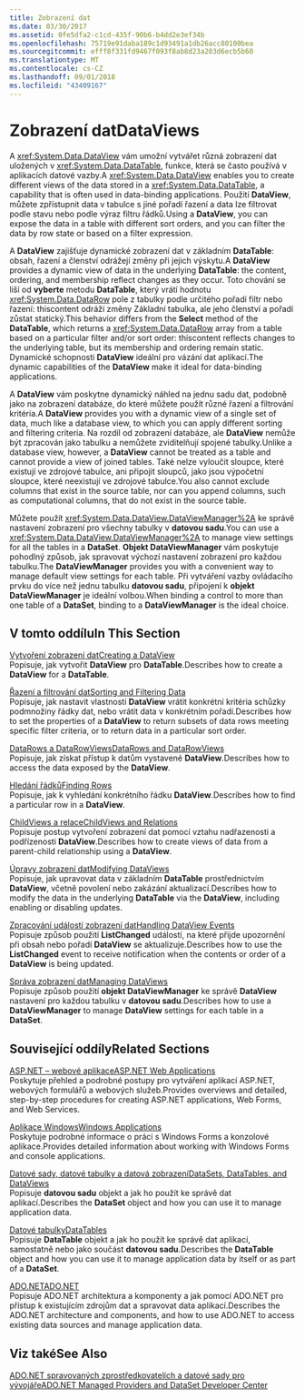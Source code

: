 ```yaml
---
title: Zobrazení dat
ms.date: 03/30/2017
ms.assetid: 0fe5dfa2-c1cd-435f-90b6-b4dd2e3ef34b
ms.openlocfilehash: 75719e91daba189c1d93491a1db26acc80100bea
ms.sourcegitcommit: efff8f331fd9467f093f8ab8d23a203d6ecb5b60
ms.translationtype: MT
ms.contentlocale: cs-CZ
ms.lasthandoff: 09/01/2018
ms.locfileid: "43409167"
---
```

# <a name="dataviews"></a><span data-ttu-id="6d672-102">Zobrazení dat</span><span class="sxs-lookup"><span data-stu-id="6d672-102">DataViews</span></span>
<span data-ttu-id="6d672-103">A <xref:System.Data.DataView> vám umožní vytvářet různá zobrazení dat uložených v <xref:System.Data.DataTable>, funkce, která se často používá v aplikacích datové vazby.</span><span class="sxs-lookup"><span data-stu-id="6d672-103">A <xref:System.Data.DataView> enables you to create different views of the data stored in a <xref:System.Data.DataTable>, a capability that is often used in data-binding applications.</span></span> <span data-ttu-id="6d672-104">Použití **DataView**, můžete zpřístupnit data v tabulce s jiné pořadí řazení a data lze filtrovat podle stavu nebo podle výraz filtru řádků.</span><span class="sxs-lookup"><span data-stu-id="6d672-104">Using a **DataView**, you can expose the data in a table with different sort orders, and you can filter the data by row state or based on a filter expression.</span></span>  
  
 <span data-ttu-id="6d672-105">A **DataView** zajišťuje dynamické zobrazení dat v základním **DataTable**: obsah, řazení a členství odrážejí změny při jejich výskytu.</span><span class="sxs-lookup"><span data-stu-id="6d672-105">A **DataView** provides a dynamic view of data in the underlying **DataTable**: the content, ordering, and membership reflect changes as they occur.</span></span> <span data-ttu-id="6d672-106">Toto chování se liší od **vyberte** metodu **DataTable**, který vrátí hodnotu <xref:System.Data.DataRow> pole z tabulky podle určitého pořadí filtr nebo řazení: thiscontent odráží změny Základní tabulka, ale jeho členství a pořadí zůstat statický.</span><span class="sxs-lookup"><span data-stu-id="6d672-106">This behavior differs from the **Select** method of the **DataTable**, which returns a <xref:System.Data.DataRow> array from a table based on a particular filter and/or sort order: thiscontent reflects changes to the underlying table, but its membership and ordering remain static.</span></span> <span data-ttu-id="6d672-107">Dynamické schopnosti **DataView** ideální pro vázání dat aplikací.</span><span class="sxs-lookup"><span data-stu-id="6d672-107">The dynamic capabilities of the **DataView** make it ideal for data-binding applications.</span></span>  
  
 <span data-ttu-id="6d672-108">A **DataView** vám poskytne dynamický náhled na jednu sadu dat, podobně jako na zobrazení databáze, do které můžete použít různé řazení a filtrování kritéria.</span><span class="sxs-lookup"><span data-stu-id="6d672-108">A **DataView** provides you with a dynamic view of a single set of data, much like a database view, to which you can apply different sorting and filtering criteria.</span></span> <span data-ttu-id="6d672-109">Na rozdíl od zobrazení databáze, ale **DataView** nemůže být zpracován jako tabulku a nemůžete zviditelňují spojené tabulky.</span><span class="sxs-lookup"><span data-stu-id="6d672-109">Unlike a database view, however, a **DataView** cannot be treated as a table and cannot provide a view of joined tables.</span></span> <span data-ttu-id="6d672-110">Také nelze vyloučit sloupce, které existují ve zdrojové tabulce, ani připojit sloupců, jako jsou výpočetní sloupce, které neexistují ve zdrojové tabulce.</span><span class="sxs-lookup"><span data-stu-id="6d672-110">You also cannot exclude columns that exist in the source table, nor can you append columns, such as computational columns, that do not exist in the source table.</span></span>  
  
 <span data-ttu-id="6d672-111">Můžete použít <xref:System.Data.DataView.DataViewManager%2A> ke správě nastavení zobrazení pro všechny tabulky v **datovou sadu**.</span><span class="sxs-lookup"><span data-stu-id="6d672-111">You can use a <xref:System.Data.DataView.DataViewManager%2A> to manage view settings for all the tables in a **DataSet**.</span></span> <span data-ttu-id="6d672-112">**Objekt DataViewManager** vám poskytuje pohodlný způsob, jak spravovat výchozí nastavení zobrazení pro každou tabulku.</span><span class="sxs-lookup"><span data-stu-id="6d672-112">The **DataViewManager** provides you with a convenient way to manage default view settings for each table.</span></span> <span data-ttu-id="6d672-113">Při vytváření vazby ovládacího prvku do více než jednu tabulku **datovou sadu**, připojení k **objekt DataViewManager** je ideální volbou.</span><span class="sxs-lookup"><span data-stu-id="6d672-113">When binding a control to more than one table of a **DataSet**, binding to a **DataViewManager** is the ideal choice.</span></span>  
  
## <a name="in-this-section"></a><span data-ttu-id="6d672-114">V tomto oddílu</span><span class="sxs-lookup"><span data-stu-id="6d672-114">In This Section</span></span>  
 [<span data-ttu-id="6d672-115">Vytvoření zobrazení dat</span><span class="sxs-lookup"><span data-stu-id="6d672-115">Creating a DataView</span></span>](../../../../../docs/framework/data/adonet/dataset-datatable-dataview/creating-a-dataview.md)  
 <span data-ttu-id="6d672-116">Popisuje, jak vytvořit **DataView** pro **DataTable**.</span><span class="sxs-lookup"><span data-stu-id="6d672-116">Describes how to create a **DataView** for a **DataTable**.</span></span>  
  
 [<span data-ttu-id="6d672-117">Řazení a filtrování dat</span><span class="sxs-lookup"><span data-stu-id="6d672-117">Sorting and Filtering Data</span></span>](../../../../../docs/framework/data/adonet/dataset-datatable-dataview/sorting-and-filtering-data.md)  
 <span data-ttu-id="6d672-118">Popisuje, jak nastavit vlastnosti **DataView** vrátit konkrétní kritéria schůzky podmnožiny řádky dat, nebo vrátit data v konkrétním pořadí.</span><span class="sxs-lookup"><span data-stu-id="6d672-118">Describes how to set the properties of a **DataView** to return subsets of data rows meeting specific filter criteria, or to return data in a particular sort order.</span></span>  
  
 [<span data-ttu-id="6d672-119">DataRows a DataRowViews</span><span class="sxs-lookup"><span data-stu-id="6d672-119">DataRows and DataRowViews</span></span>](../../../../../docs/framework/data/adonet/dataset-datatable-dataview/datarows-and-datarowviews.md)  
 <span data-ttu-id="6d672-120">Popisuje, jak získat přístup k datům vystavené **DataView**.</span><span class="sxs-lookup"><span data-stu-id="6d672-120">Describes how to access the data exposed by the **DataView**.</span></span>  
  
 [<span data-ttu-id="6d672-121">Hledání řádků</span><span class="sxs-lookup"><span data-stu-id="6d672-121">Finding Rows</span></span>](../../../../../docs/framework/data/adonet/dataset-datatable-dataview/finding-rows.md)  
 <span data-ttu-id="6d672-122">Popisuje, jak k vyhledání konkrétního řádku **DataView**.</span><span class="sxs-lookup"><span data-stu-id="6d672-122">Describes how to find a particular row in a **DataView**.</span></span>  
  
 [<span data-ttu-id="6d672-123">ChildViews a relace</span><span class="sxs-lookup"><span data-stu-id="6d672-123">ChildViews and Relations</span></span>](../../../../../docs/framework/data/adonet/dataset-datatable-dataview/childviews-and-relations.md)  
 <span data-ttu-id="6d672-124">Popisuje postup vytvoření zobrazení dat pomocí vztahu nadřazenosti a podřízenosti **DataView**.</span><span class="sxs-lookup"><span data-stu-id="6d672-124">Describes how to create views of data from a parent-child relationship using a **DataView**.</span></span>  
  
 [<span data-ttu-id="6d672-125">Úpravy zobrazení dat</span><span class="sxs-lookup"><span data-stu-id="6d672-125">Modifying DataViews</span></span>](../../../../../docs/framework/data/adonet/dataset-datatable-dataview/modifying-dataviews.md)  
 <span data-ttu-id="6d672-126">Popisuje, jak upravovat data v základním **DataTable** prostřednictvím **DataView**, včetně povolení nebo zakázání aktualizací.</span><span class="sxs-lookup"><span data-stu-id="6d672-126">Describes how to modify the data in the underlying **DataTable** via the **DataView**, including enabling or disabling updates.</span></span>  
  
 [<span data-ttu-id="6d672-127">Zpracování událostí zobrazení dat</span><span class="sxs-lookup"><span data-stu-id="6d672-127">Handling DataView Events</span></span>](../../../../../docs/framework/data/adonet/dataset-datatable-dataview/handling-dataview-events.md)  
 <span data-ttu-id="6d672-128">Popisuje způsob použití **ListChanged** událostí, na které přijde upozornění při obsah nebo pořadí **DataView** se aktualizuje.</span><span class="sxs-lookup"><span data-stu-id="6d672-128">Describes how to use the **ListChanged** event to receive notification when the contents or order of a **DataView** is being updated.</span></span>  
  
 [<span data-ttu-id="6d672-129">Správa zobrazení dat</span><span class="sxs-lookup"><span data-stu-id="6d672-129">Managing DataViews</span></span>](../../../../../docs/framework/data/adonet/dataset-datatable-dataview/managing-dataviews.md)  
 <span data-ttu-id="6d672-130">Popisuje způsob použití **objekt DataViewManager** ke správě **DataView** nastavení pro každou tabulku v **datovou sadu**.</span><span class="sxs-lookup"><span data-stu-id="6d672-130">Describes how to use a **DataViewManager** to manage **DataView** settings for each table in a **DataSet**.</span></span>  
  
## <a name="related-sections"></a><span data-ttu-id="6d672-131">Související oddíly</span><span class="sxs-lookup"><span data-stu-id="6d672-131">Related Sections</span></span>  
 [<span data-ttu-id="6d672-132">ASP.NET – webové aplikace</span><span class="sxs-lookup"><span data-stu-id="6d672-132">ASP.NET Web Applications</span></span>](https://msdn.microsoft.com/library/a812d7b7-049e-4234-a4c2-6acf690301f6)  
 <span data-ttu-id="6d672-133">Poskytuje přehled a podrobné postupy pro vytváření aplikací ASP.NET, webových formulářů a webových služeb.</span><span class="sxs-lookup"><span data-stu-id="6d672-133">Provides overviews and detailed, step-by-step procedures for creating ASP.NET applications, Web Forms, and Web Services.</span></span>  
  
 [<span data-ttu-id="6d672-134">Aplikace Windows</span><span class="sxs-lookup"><span data-stu-id="6d672-134">Windows Applications</span></span>](https://msdn.microsoft.com/library/a6bb2180-09b1-4738-b9fd-7fb05fc92f23)  
 <span data-ttu-id="6d672-135">Poskytuje podrobné informace o práci s Windows Forms a konzolové aplikace.</span><span class="sxs-lookup"><span data-stu-id="6d672-135">Provides detailed information about working with Windows Forms and console applications.</span></span>  
  
 [<span data-ttu-id="6d672-136">Datové sady, datové tabulky a datová zobrazení</span><span class="sxs-lookup"><span data-stu-id="6d672-136">DataSets, DataTables, and DataViews</span></span>](../../../../../docs/framework/data/adonet/dataset-datatable-dataview/index.md)  
 <span data-ttu-id="6d672-137">Popisuje **datovou sadu** objekt a jak ho použít ke správě dat aplikací.</span><span class="sxs-lookup"><span data-stu-id="6d672-137">Describes the **DataSet** object and how you can use it to manage application data.</span></span>  
  
 [<span data-ttu-id="6d672-138">Datové tabulky</span><span class="sxs-lookup"><span data-stu-id="6d672-138">DataTables</span></span>](../../../../../docs/framework/data/adonet/dataset-datatable-dataview/datatables.md)  
 <span data-ttu-id="6d672-139">Popisuje **DataTable** objekt a jak ho použít ke správě dat aplikací, samostatně nebo jako součást **datovou sadu**.</span><span class="sxs-lookup"><span data-stu-id="6d672-139">Describes the **DataTable** object and how you can use it to manage application data by itself or as part of a **DataSet**.</span></span>  
  
 [<span data-ttu-id="6d672-140">ADO.NET</span><span class="sxs-lookup"><span data-stu-id="6d672-140">ADO.NET</span></span>](../../../../../docs/framework/data/adonet/index.md)  
 <span data-ttu-id="6d672-141">Popisuje ADO.NET architektura a komponenty a jak pomocí ADO.NET pro přístup k existujícím zdrojům dat a spravovat data aplikací.</span><span class="sxs-lookup"><span data-stu-id="6d672-141">Describes the ADO.NET architecture and components, and how to use ADO.NET to access existing data sources and manage application data.</span></span>  
  
## <a name="see-also"></a><span data-ttu-id="6d672-142">Viz také</span><span class="sxs-lookup"><span data-stu-id="6d672-142">See Also</span></span>  
 [<span data-ttu-id="6d672-143">ADO.NET spravovaných zprostředkovatelích a datové sady pro vývojáře</span><span class="sxs-lookup"><span data-stu-id="6d672-143">ADO.NET Managed Providers and DataSet Developer Center</span></span>](https://go.microsoft.com/fwlink/?LinkId=217917)
